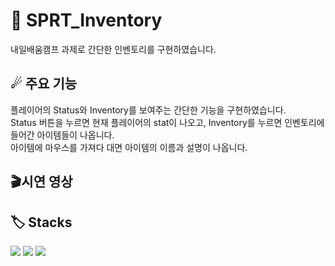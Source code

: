 # 💼 SPRT_Inventory
내일배움캠프 과제로 간단한 인벤토리를 구현하였습니다.

## ☄ 주요 기능
플레이어의 Status와 Inventory를 보여주는 간단한 기능을 구현하였습니다.  
Status 버튼을 누르면 현재 플레이어의 stat이 나오고, Inventory를 누르면 인벤토리에 들어간 아이템들이 나옵니다.  
아이템에 마우스를 가져다 대면 아이템의 이름과 설명이 나옵니다.  

## 🎬시연 영상
<!-- Uploading "UIInventory_gif.gif"... -->

## 🏷 Stacks
<img src="https://img.shields.io/badge/rider-000000?style=for-the-badge&logo=rider&logoColor=white">
<img src="https://img.shields.io/badge/github-181717?style=for-the-badge&logo=github&logoColor=white">
<img src="https://img.shields.io/badge/unity-FFFFFF?style=for-the-badge&logo=unity&logoColor=white">

